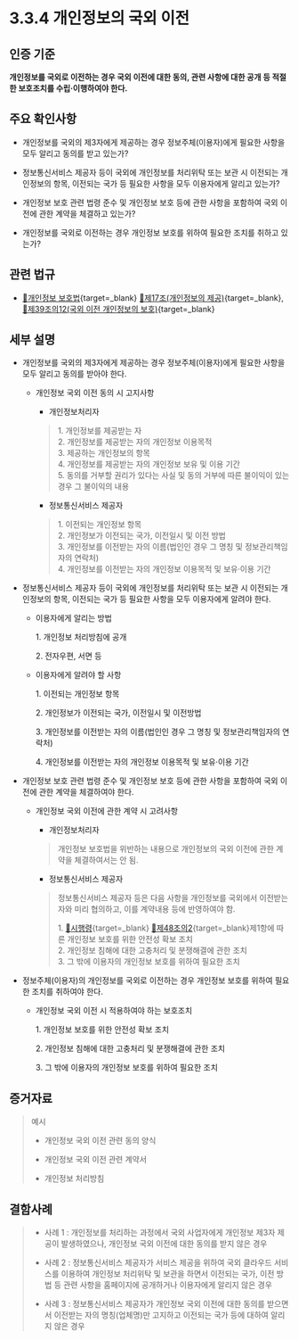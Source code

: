 # 3.3.4 개인정보의 국외 이전

## 인증 기준

**개인정보를 국외로 이전하는 경우 국외 이전에 대한 동의, 관련 사항에 대한 공개 등 적절한 보호조치를 수립·이행하여야 한다.**

## 주요 확인사항

- 개인정보를 국외의 제3자에게 제공하는 경우 정보주체(이용자)에게 필요한 사항을 모두 알리고 동의를 받고 있는가?

- 정보통신서비스 제공자 등이 국외에 개인정보를 처리위탁 또는 보관 시 이전되는 개인정보의 항목, 이전되는 국가 등 필요한 사항을 모두 이용자에게 알리고 있는가?

- 개인정보 보호 관련 법령 준수 및 개인정보 보호 등에 관한 사항을 포함하여 국외 이전에 관한 계약을 체결하고 있는가?

- 개인정보를 국외로 이전하는 경우 개인정보 보호를 위하여 필요한 조치를 취하고 있는가?

## 관련 법규

- [🔗개인정보 보호법][개인정보 보호법 제17조]{target=_blank} [🔗제17조(개인정보의 제공)][개인정보 보호법 제17조 부분]{target=_blank}, [🔗제39조의12(국외 이전 개인정보의 보호)][개인정보 보호법 제39조의12 부분]{target=_blank}

## 세부 설명

- 개인정보를 국외의 제3자에게 제공하는 경우 정보주체(이용자)에게 필요한 사항을 모두 알리고 동의를 받아야 한다.

    - 개인정보 국외 이전 동의 시 고지사항

        - 개인정보처리자
        >
        > 1\. 개인정보를 제공받는 자  
        > 2\. 개인정보를 제공받는 자의 개인정보 이용목적  
        > 3\. 제공하는 개인정보의 항목  
        > 4\. 개인정보를 제공받는 자의 개인정보 보유 및 이용 기간  
        > 5\. 동의를 거부할 권리가 있다는 사실 및 동의 거부에 따른 불이익이 있는 경우 그 불이익의 내용  

        - 정보통신서비스 제공자
        >
        > 1\. 이전되는 개인정보 항목  
        > 2\. 개인정보가 이전되는 국가, 이전일시 및 이전 방법  
        > 3\. 개인정보를 이전받는 자의 이름(법인인 경우 그 명칭 및 정보관리책임자의 연락처)  
        > 4\. 개인정보를 이전받는 자의 개인정보 이용목적 및 보유·이용 기간  

- 정보통신서비스 제공자 등이 국외에 개인정보를 처리위탁 또는 보관 시 이전되는 개인정보의 항목, 이전되는 국가 등 필요한 사항을 모두 이용자에게 알려야 한다.

    - 이용자에게 알리는 방법

        1\. 개인정보 처리방침에 공개

        2\. 전자우편, 서면 등

    - 이용자에게 알려야 할 사항

        1\. 이전되는 개인정보 항목

        2\. 개인정보가 이전되는 국가, 이전일시 및 이전방법

        3\. 개인정보를 이전받는 자의 이름(법인인 경우 그 명칭 및 정보관리책임자의 연락처)

        4\. 개인정보를 이전받는 자의 개인정보 이용목적 및 보유·이용 기간

- 개인정보 보호 관련 법령 준수 및 개인정보 보호 등에 관한 사항을 포함하여 국외 이전에 관한 계약을 체결하여야 한다.

    - 개인정보 국외 이전에 관한 계약 시 고려사항

        - 개인정보처리자
        >
        > 개인정보 보호법을 위반하는 내용으로 개인정보의 국외 이전에 관한 계약을 체결하여서는 안 됨.

        - 정보통신서비스 제공자
        >
        > 정보통신서비스 제공자 등은 다음 사항을 개인정보를 국외에서 이전받는 자와 미리 협의하고, 이를 계약내용 등에 반영하여야 함.
        >
        > 1\. [🔗시행령][개인정보 보호법 시행령 제48조의2]{target=_blank} [🔗제48조의2][개인정보 보호법 시행령 제48조의2 부분]{target=_blank}제1항에 따른 개인정보 보호를 위한 안전성 확보 조치  
        > 2\. 개인정보 침해에 대한 고충처리 및 분쟁해결에 관한 조치  
        > 3\. 그 밖에 이용자의 개인정보 보호를 위하여 필요한 조치  

- 정보주체(이용자)의 개인정보를 국외로 이전하는 경우 개인정보 보호를 위하여 필요한 조치를 취하여야 한다.

    - 개인정보 국외 이전 시 적용하여야 하는 보호조치

        1\. 개인정보 보호를 위한 안전성 확보 조치

        2\. 개인정보 침해에 대한 고충처리 및 분쟁해결에 관한 조치

        3\. 그 밖에 이용자의 개인정보 보호를 위하여 필요한 조치

## 증거자료

> 예시
>
> - 개인정보 국외 이전 관련 동의 양식
>
> - 개인정보 국외 이전 관련 계약서
>
> - 개인정보 처리방침

## 결함사례

> - 사례 1 : 개인정보를 처리하는 과정에서 국외 사업자에게 개인정보 제3자 제공이 발생하였으나, 개인정보 국외 이전에 대한 동의를 받지 않은 경우
>
> - 사례 2 : 정보통신서비스 제공자가 서비스 제공을 위하여 국외 클라우드 서비스를 이용하여 개인정보 처리위탁 및 보관을 하면서 이전되는 국가, 이전 방법 등 관련 사항을 홈페이지에 공개하거나 이용자에게 알리지 않은 경우
>
> - 사례 3 : 정보통신서비스 제공자가 개인정보 국외 이전에 대한 동의를 받으면서 이전받는 자의 명칭(업체명)만 고지하고 이전되는 국가 등에 대하여 알리지 않은 경우

[개인정보 보호법 제17조]: https://www.law.go.kr/법령/개인정보보호법/(20240315,19234,20230314)/제17조 "개인정보 보호법 제17조"
[개인정보 보호법 제17조 부분]: https://www.law.go.kr/법령/개인정보보호법/제17조 "개인정보 보호법 제17조 부분"
[개인정보 보호법 제39조의12 부분]: https://www.law.go.kr/법령/개인정보보호법/제39조의12 "개인정보 보호법 제39조의12 부분"

[개인정보 보호법 시행령 제48조의2]: https://www.law.go.kr/법령/개인정보보호법시행령/(20240315,34309,20240312)/제48조의2 "개인정보 보호법 시행령 제48조의2"
[개인정보 보호법 시행령 제48조의2 부분]: https://www.law.go.kr/법령/개인정보보호법시행령/제48조의2 "개인정보 보호법 시행령 제48조의2 부분"
